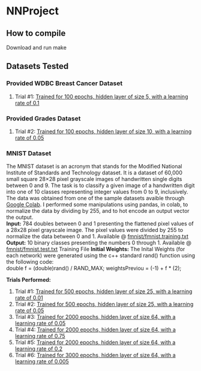 # NNProject
## How to compile
Download and run make
## Datasets Tested
### Provided WDBC Breast Cancer Dataset
1. Trial #1: [Trained for 100 epochs, hidden layer of size 5, with a learning rate of 0.1](bb/readMe.md)
### Provided Grades Dataset
1. Trial #2: [Trained for 100 epochs, hidden layer of size 10, with a learning rate of 0.05](grades/README.md)
### MNIST Dataset
The MNIST dataset is an acronym that stands for the Modified National Institute of Standards and Technology dataset. It is a dataset of 60,000 small square 28×28 pixel grayscale images of handwritten single digits between 0 and 9. The task is to classify a given image of a handwritten digit into one of 10 classes representing integer values from 0 to 9, inclusively. <br />
The data was obtained from one of the sample datasets avaible through [Google Colab](https://colab.research.google.com/drive/1s3PtLj_46hLp9kKiYipDcBYfkNRwmZFH?usp=sharing). I performed some manipulations using pandas, in colab, to normalize the data by dividing by 255, and to hot encode an output vector the output.  <br />
**Input:** 784 doubles between 0 and 1 presenting the flattened pixel values of a 28x28 pixel grayscale image. The pixel values were divided by 255 to normalize the data between 0 and 1. Available  @ [fmnist/fmnist.training.txt](fmnist/fmnist.training.txt) <br />
**Output:** 10 binary classes presenting the numbers 0 through 1. Available  @ [fmnist/fmnist.test.txt](fmnist/fmnist.test.txt)
Training File
**Initial Weights:** The Inital Weights (for each network) were generated using the c++ standard rand() function using the following code:                  
  double f = (double)rand() / RAND_MAX;
  weightsPreviou = (-1) + f * (2);

**Trials Performed:**
1. Trial #1: [Trained for 500 epochs, hidden layer of size 25, with a learning rate of 0.01]()
2. Trial #2: [Trained for 500 epochs, hidden layer of size 25, with a learning rate of 0.05]()
3. Trial #3: [Trained for 2000 epochs, hidden layer of size 64, with a learning rate of 0.05]()
4. Trial #4: [Trained for 2000 epochs, hidden layer of size 64, with a learning rate of 0.75]()
5. Trial #5: [Trained for 2000 epochs, hidden layer of size 64, with a learning rate of 0.2]()
6. Trial #6: [Trained for 3000 epochs, hidden layer of size 64, with a learning rate of 0.005]()
